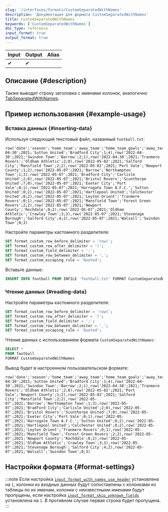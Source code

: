 ```yaml
---
slug: '/interfaces/formats/CustomSeparatedWithNames'
description: 'Документация для формата CustomSeparatedWithNames'
title: CustomSeparatedWithNames
keywords: ['CustomSeparatedWithNames']
doc_type: reference
input_format: true
output_format: true
---
```

| Input | Output | Alias |
|-------|--------|-------|
| ✔     | ✔      |       |

## Описание {#description}

Также выводит строку заголовка с именами колонок, аналогично [TabSeparatedWithNames](../TabSeparated/TabSeparatedWithNames.md).

## Пример использования {#example-usage}

### Вставка данных {#inserting-data}

Используя следующий текстовый файл, названный `football.txt`:

```text
row('date';'season';'home_team';'away_team';'home_team_goals';'away_team_goals'),row('2022-04-30';2021;'Sutton United';'Bradford City';1;4),row('2022-04-30';2021;'Swindon Town';'Barrow';2;1),row('2022-04-30';2021;'Tranmere Rovers';'Oldham Athletic';2;0),row('2022-05-02';2021;'Salford City';'Mansfield Town';2;2),row('2022-05-02';2021;'Port Vale';'Newport County';1;2),row('2022-05-07';2021;'Barrow';'Northampton Town';1;3),row('2022-05-07';2021;'Bradford City';'Carlisle United';2;0),row('2022-05-07';2021;'Bristol Rovers';'Scunthorpe United';7;0),row('2022-05-07';2021;'Exeter City';'Port Vale';0;1),row('2022-05-07';2021;'Harrogate Town A.F.C.';'Sutton United';0;2),row('2022-05-07';2021;'Hartlepool United';'Colchester United';0;2),row('2022-05-07';2021;'Leyton Orient';'Tranmere Rovers';0;1),row('2022-05-07';2021;'Mansfield Town';'Forest Green Rovers';2;2),row('2022-05-07';2021;'Newport County';'Rochdale';0;2),row('2022-05-07';2021;'Oldham Athletic';'Crawley Town';3;3),row('2022-05-07';2021;'Stevenage Borough';'Salford City';4;2),row('2022-05-07';2021;'Walsall';'Swindon Town';0;3)
```

Настройте параметры кастомного разделителя:

```sql
SET format_custom_row_before_delimiter = 'row(';
SET format_custom_row_after_delimiter = ')';
SET format_custom_field_delimiter = ';';
SET format_custom_row_between_delimiter = ',';
SET format_custom_escaping_rule = 'Quoted';
```

Вставьте данные:

```sql
INSERT INTO football FROM INFILE 'football.txt' FORMAT CustomSeparatedWithNames;
```

### Чтение данных {#reading-data}

Настройте параметры кастомного разделителя:

```sql
SET format_custom_row_before_delimiter = 'row(';
SET format_custom_row_after_delimiter = ')';
SET format_custom_field_delimiter = ';';
SET format_custom_row_between_delimiter = ',';
SET format_custom_escaping_rule = 'Quoted';
```

Чтение данных с использованием формата `CustomSeparatedWithNames`:

```sql
SELECT *
FROM football
FORMAT CustomSeparatedWithNames
```

Вывод будет в настроенном пользовательском формате:

```text
row('date';'season';'home_team';'away_team';'home_team_goals';'away_team_goals'),row('2022-04-30';2021;'Sutton United';'Bradford City';1;4),row('2022-04-30';2021;'Swindon Town';'Barrow';2;1),row('2022-04-30';2021;'Tranmere Rovers';'Oldham Athletic';2;0),row('2022-05-02';2021;'Port Vale';'Newport County';1;2),row('2022-05-02';2021;'Salford City';'Mansfield Town';2;2),row('2022-05-07';2021;'Barrow';'Northampton Town';1;3),row('2022-05-07';2021;'Bradford City';'Carlisle United';2;0),row('2022-05-07';2021;'Bristol Rovers';'Scunthorpe United';7;0),row('2022-05-07';2021;'Exeter City';'Port Vale';0;1),row('2022-05-07';2021;'Harrogate Town A.F.C.';'Sutton United';0;2),row('2022-05-07';2021;'Hartlepool United';'Colchester United';0;2),row('2022-05-07';2021;'Leyton Orient';'Tranmere Rovers';0;1),row('2022-05-07';2021;'Mansfield Town';'Forest Green Rovers';2;2),row('2022-05-07';2021;'Newport County';'Rochdale';0;2),row('2022-05-07';2021;'Oldham Athletic';'Crawley Town';3;3),row('2022-05-07';2021;'Stevenage Borough';'Salford City';4;2),row('2022-05-07';2021;'Walsall';'Swindon Town';0;3)
```

## Настройки формата {#format-settings}

:::note
Если настройка [`input_format_with_names_use_header`](../../../operations/settings/settings-formats.md/#input_format_with_names_use_header) установлена на `1`, 
колонки из входных данных будут сопоставлены с колонками из таблицы по их именам, 
колонки с неизвестными именами будут пропущены, если настройка [`input_format_skip_unknown_fields`](../../../operations/settings/settings-formats.md/#input_format_skip_unknown_fields) установлена на `1`.
В противном случае первая строка будет пропущена.
:::